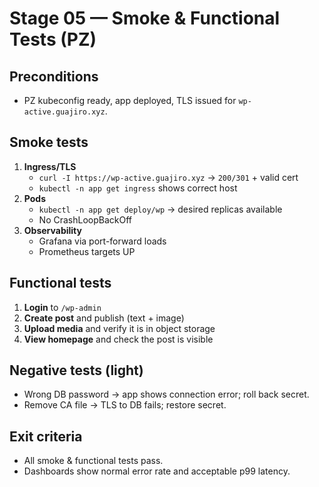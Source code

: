# Stage 05 — Smoke & Functional Tests (PZ)

## Preconditions
- PZ kubeconfig ready, app deployed, TLS issued for `wp-active.guajiro.xyz`.

## Smoke tests
1. **Ingress/TLS**
   - `curl -I https://wp-active.guajiro.xyz` → `200/301` + valid cert
   - `kubectl -n app get ingress` shows correct host
2. **Pods**
   - `kubectl -n app get deploy/wp` → desired replicas available
   - No CrashLoopBackOff
3. **Observability**
   - Grafana via port-forward loads
   - Prometheus targets UP

## Functional tests
1. **Login** to `/wp-admin`
2. **Create post** and publish (text + image)
3. **Upload media** and verify it is in object storage
4. **View homepage** and check the post is visible

## Negative tests (light)
- Wrong DB password → app shows connection error; roll back secret.
- Remove CA file → TLS to DB fails; restore secret.

## Exit criteria
- All smoke & functional tests pass.
- Dashboards show normal error rate and acceptable p99 latency.
